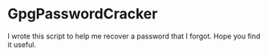 # GpgPasswordCracker
I wrote this script to help me recover a password that I forgot. Hope you find it useful.
